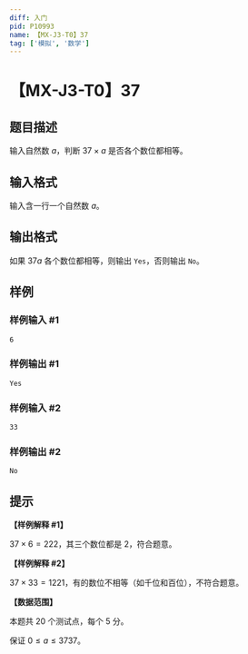 ```yaml
---
diff: 入门
pid: P10993
name: 【MX-J3-T0】37
tag: ['模拟', '数学']
---
```

# 【MX-J3-T0】37
## 题目描述

输入自然数 $a$，判断 $37\times a$ 是否各个数位都相等。
## 输入格式

输入含一行一个自然数 $a$。
## 输出格式

如果 $37a$ 各个数位都相等，则输出 `Yes`，否则输出 `No`。
## 样例

### 样例输入 #1
```
6

```
### 样例输出 #1
```
Yes
```
### 样例输入 #2
```
33

```
### 样例输出 #2
```
No

```
## 提示

**【样例解释 #1】**

$37\times 6 = 222$，其三个数位都是 $2$，符合题意。

**【样例解释 #2】**

$37\times 33 = 1221$，有的数位不相等（如千位和百位），不符合题意。

**【数据范围】**

本题共 $20$ 个测试点，每个 $5$ 分。

保证 $0\le a \le 3737$。
